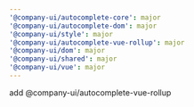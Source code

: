 ```yaml
---
'@company-ui/autocomplete-core': major
'@company-ui/autocomplete-dom': major
'@company-ui/style': major
'@company-ui/autocomplete-vue-rollup': major
'@company-ui/dom': major
'@company-ui/shared': major
'@company-ui/vue': major
---
```


add @company-ui/autocomplete-vue-rollup

